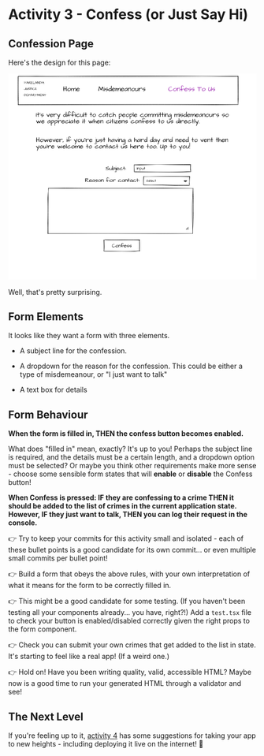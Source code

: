 # Activity 3 - Confess (or Just Say Hi)

## Confession Page

Here's the design for this page:

![Confess To Us](./images/confess.png 'Sketched confession page')

Well, that's pretty surprising.

## Form Elements

It looks like they want a form with three elements.

-   A subject line for the confession.

-   A dropdown for the reason for the confession. This could be either a type of misdemeanour, or "I just want to talk"

-   A text box for details

## Form Behaviour

**When the form is filled in, THEN the confess button becomes enabled.**

What does "filled in" mean, exactly? It's up to you! Perhaps the subject line is required, and the details must be a certain length, and a dropdown option must be selected? Or maybe you think other requirements make more sense - choose some sensible form states that will **enable** or **disable** the Confess button!

**When Confess is pressed: IF they are confessing to a crime THEN it should be added to the list of crimes in the current application state. However, IF they just want to talk, THEN you can log their request in the console.**

👉 Try to keep your commits for this activity small and isolated - each of these bullet points is a good candidate for its own commit... or even multiple small commits per bullet point!

👉 Build a form that obeys the above rules, with your own interpretation of what it means for the form to be correctly filled in.

👉 This might be a good candidate for some testing. (If you haven't been testing all your components already... you have, right?!) Add a `test.tsx` file to check your button is enabled/disabled correctly given the right props to the form component.

👉 Check you can submit your own crimes that get added to the list in state. It's starting to feel like a real app! (If a weird one.)

👉 Hold on! Have you been writing quality, valid, accessible HTML? Maybe now is a good time to run your generated HTML through a validator and see!

## The Next Level

If you're feeling up to it, [activity 4](./activity_4.md) has some suggestions for taking your app to new heights - including deploying it live on the internet! 🤩
